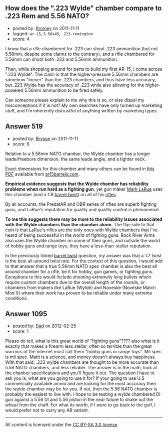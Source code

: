 ## How does the ".223 Wylde" chamber compare to .223 Rem and 5.56 NATO?

- posted by: [Kromey](https://stackexchange.com/users/-1/227-kromey) on 2011-11-11
- tagged: `ar-15`, `5.56x45`, `.223-remington`
- score: 4

<p>I know that a rifle chambered for .223 can shoot .223 ammunition (but not 5.56mm, despite some claims to the contrary), and a rifle chambered for 5.56mm can shoot both .223 and 5.56mm ammunition.</p>

<p>Then, while shopping around for parts to build my first AR-15, I come across ".223 Wylde". The claim is that the higher-pressure 5.56mm chambers are somehow "looser" than the .223 chambers, and thus have less accuracy, but .223 Wylde has the accuracy of .223 while also allowing for the higher-powered 5.56mm ammunition to be fired safely.</p>

<p>Can someone please explain to me why this is so, or else dispel my misconceptions if it is not? My own searches have only turned up marketing stuff, and I'm inherently distrustful of anything written by marketing types.</p>



## Answer 519

- posted by: [Bryson](https://stackexchange.com/users/-1/32-bryson) on 2011-11-11
- score: 6

<p>Relative to a 5.56mm NATO chamber, the Wylde chamber has a longer leade/freebore dimension, the same leade angle, and a tighter neck.</p>

<p>Exact dimensions for this chamber and many others can be found in <a href="http://www.ar15barrels.com/data/223-556.pdf" rel="nofollow">this PDF</a> available from <a href="http://www.ar15barrels.com/" rel="nofollow">ar15barrels.com</a>.</p>

<p><strong>Empirical evidence suggests that the Wylde chamber has reliability problems when run hard as a fighting gun</strong>, yet gun maker <a href="http://laruetactical.com/" rel="nofollow">Mark LaRue</a> uses this chamber (and a 1:8 <a href="http://firearms.stackexchange.com/questions/279/what-does-the-twist-rate-of-a-barrel-mean">barrel twist</a>) on all of his <a href="http://www.laruetactical.com/rifles" rel="nofollow">rifles</a>.</p>

<p>By all accounts, the PredatAR and OBR series of rifles are superb fighting guns, and LaRue's reputation for quality and quality control is phenomenal.</p>

<p><strong>To me this suggests there may be more to the reliability issues associated with the Wylde chambers than the chamber alone.</strong> The flip-side to that coin is that LaRue's rifles are the only ones with Wylde chambers that I've heard of being successful in the world of fighting guns. Rock River Arms also uses the Wylde chamber on some of their guns, and outside the world of hobby guns and range toys, they have a less-than-stellar reputation.</p>

<p>In the previously linked <a href="http://firearms.stackexchange.com/questions/279/what-does-the-twist-rate-of-a-barrel-mean">barrel twist</a> question, my answer was that a 1:7 twist is the best all-around twist rate. For the context of this question, I would add to that answer that a true 5.56mm NATO spec chamber is also the best all around chamber for a rifle, be it for hobby, gun games, or fighting guns. Exceptions to this would include shooting extremely long bullets which require custom chambers due to the overall length of the rounds, or chambers from makers like LaRue (Wylde) and Noveske (Noveske Match Mod 0) where their work has proven to be reliable under many extreme conditions.</p>



## Answer 1095

- posted by: [Dad](https://stackexchange.com/users/-1/454-dad) on 2012-02-25
- score: 1

<p>Please do tell, what is this great world of "fighting guns"???? also what is it exactly that makes a firearm less stellar, often so terrible than the great warriors of the internet must call them "hobby guns or range toys". Mil spec is mil spec. Math is a science, and money doesn't always buy happiness. With that said, .223 wylde chambers are thought to be more accurate than 5.56 NATO chambers, and less reliable. The answer is in the math, look at the chanber specifications and you'll figure it out. The question I have to ask you is, what are you going to use it for? If your going to use U.S commercially available ammo and are looking for the most accuracy then the wylde chamber may be for you. If not, then the 5.56 NATO chamber is probably the easiest to live with. I hope to be testing a wylde chambered DI gun against a 5.56 DI and 5.56 piston in the near future to shake out the wheat from the chaff. For what its worth, if I were to go back to the gulf, I would prefer not to carry any AR variant.</p>




---

All content is licensed under the [CC BY-SA 3.0 license](https://creativecommons.org/licenses/by-sa/3.0/).
